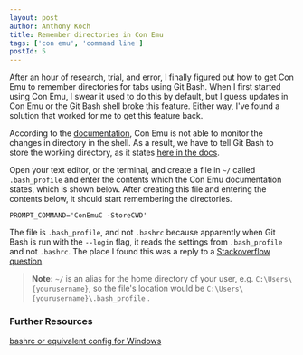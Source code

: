```yaml
---
layout: post
author: Anthony Koch
title: Remember directories in Con Emu
tags: ['con emu', 'command line']
postId: 5
---
```


After an hour of research, trial, and error, I finally figured out how to get Con Emu to remember directories for tabs using Git Bash. When I first started using Con Emu, I swear it used to do this by default, but I guess updates in Con Emu or the Git Bash shell broke this feature. Either way, I've found a solution that worked for me to get this feature back.

<!-- endexcerpt -->

According to the [documentation](http://conemu.github.io/en/ShellWorkDir.html#shell-working-directory), Con Emu is not able to monitor the changes in directory in the shell. As a result, we have to tell Git Bash to store the working directory, as it states [here in the docs](http://conemu.github.io/en/ShellWorkDir.html#bash_and_other_cygwin_shells). 

Open your text editor, or the terminal, and create a file in `~/` called `.bash_profile` and enter the contents which the Con Emu documentation states, which is shown below. After creating this file and entering the contents below, it should start remembering the directories. 

```
PROMPT_COMMAND='ConEmuC -StoreCWD'
```

The file is `.bash_profile`, and not `.bashrc` because apparently when Git Bash is run with the `--login` flag, it reads the settings from `.bash_profile` and not `.bashrc`. The place I found this was a reply to a [Stackoverflow question](http://superuser.com/questions/602872/how-do-i-modify-my-git-bash-profile-in-windows).

> __Note:__ `~/` is an alias for the home directory of your user, e.g. `C:\Users\{yourusername}`, so the file's location would be `C:\Users\{yourusername}\.bash_profile` . 



### Further Resources 

[bashrc or equivalent config for Windows](http://stackoverflow.com/questions/6883760/git-for-windows-bashrc-or-equivalent-config-files-for-git-bash-shell)
